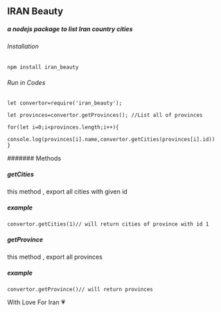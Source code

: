 ## IRAN Beauty

##### a nodejs package to list Iran country cities

###### Installation

```
npm install iran_beauty
```

###### Run in Codes

```
let convertor=require('iran_beauty');

let provinces=convertor.getProvinces(); //List all of provinces

for(let i=0;i<provinces.length;i++){
    console.log(provinces[i].name,convertor.getCities(provinces[i].id))
}
```

####### Methods
##### getCities
this method , export all cities with given id 
##### example
```
convertor.getCities(1)// will return cities of province with id 1
```

##### getProvince
this method , export all provinces
##### example
```
convertor.getProvince()// will return provinces
```

With Love For Iran :heartpulse: